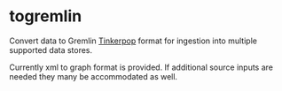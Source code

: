 # togremlin

Convert data to Gremlin [Tinkerpop](http://tinkerpop.apache.org/) format for
ingestion into multiple supported data stores.

Currently xml to graph format is provided. If additional source inputs are
needed they many be accommodated as well.
